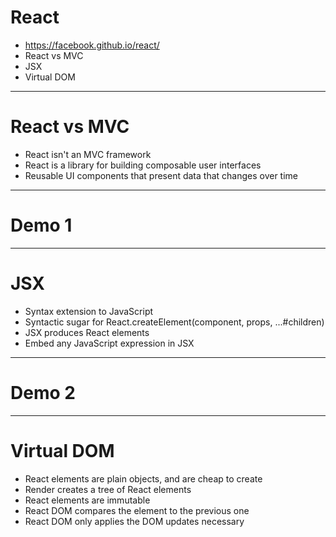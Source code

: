 # React

* https://facebook.github.io/react/
* React vs MVC
* JSX
* Virtual DOM

----------

# React vs MVC

* React isn't an MVC framework
* React is a library for building composable user interfaces
* Reusable UI components that present data that changes over time

----------

# Demo 1

----------

# JSX

* Syntax extension to JavaScript
* Syntactic sugar for React.createElement(component, props, ...#children)
* JSX produces React elements
* Embed any JavaScript expression in JSX

----------

# Demo 2

----------

# Virtual DOM

* React elements are plain objects, and are cheap to create
* Render creates a tree of React elements
* React elements are immutable
* React DOM compares the element to the previous one
* React DOM only applies the DOM updates necessary
